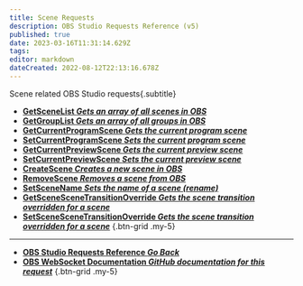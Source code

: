 ```yaml
---
title: Scene Requests
description: OBS Studio Requests Reference (v5)
published: true
date: 2023-03-16T11:31:14.629Z
tags: 
editor: markdown
dateCreated: 2022-08-12T22:13:16.678Z
---
```


Scene related OBS Studio requests{.subtitle}
* [**GetSceneList *Gets an array of all scenes in OBS***](/Broadcasters/OBS/Requests/Scene-Requests/GetSceneList)
* [**GetGroupList *Gets an array of all groups in OBS***](/Broadcasters/OBS/Requests/Scene-Requests/GetGroupList)
* [**GetCurrentProgramScene *Gets the current program scene***](/Broadcasters/OBS/Requests/Scene-Requests/GetCurrentProgramScene)
* [**SetCurrentProgramScene *Sets the current program scene***](/Broadcasters/OBS/Requests/Scene-Requests/SetCurrentProgramScene)
* [**GetCurrentPreviewScene *Gets the current preview scene***](/Broadcasters/OBS/Requests/Scene-Requests/GetCurrentPreviewScene)
* [**SetCurrentPreviewScene *Sets the current preview scene***](/Broadcasters/OBS/Requests/Scene-Requests/SetCurrentPreviewScene)
* [**CreateScene *Creates a new scene in OBS***](/Broadcasters/OBS/Requests/Scene-Requests/CreateScene)
* [**RemoveScene *Removes a scene from OBS***](/Broadcasters/OBS/Requests/Scene-Requests/RemoveScene)
* [**SetSceneName *Sets the name of a scene (rename)***](/Broadcasters/OBS/Requests/Scene-Requests/SetSceneName)
* [**GetSceneSceneTransitionOverride *Gets the scene transition overridden for a scene***](/Broadcasters/OBS/Requests/Scene-Requests/GetSceneSceneTransitionOverride)
* [**SetSceneSceneTransitionOverride *Gets the scene transition overridden for a scene***](/Broadcasters/OBS/Requests/Scene-Requests/SetSceneSceneTransitionOverride)
{.btn-grid .my-5}

---

- [<i class="mdi mdi-chevron-left"></i>**OBS Studio Requests Reference *Go Back***](/Broadcasters/OBS/Requests)
- [<i class="mdi mdi-github"></i> **OBS WebSocket Documentation *GitHub documentation for this request***](https://github.com/obsproject/obs-websocket/blob/master/docs/generated/protocol.md#scenes-requests)
{.btn-grid .my-5}